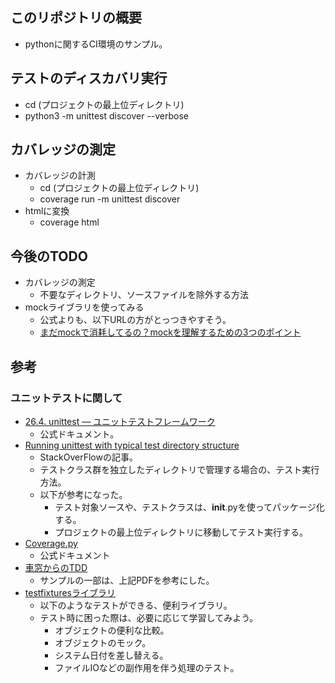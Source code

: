 ## このリポジトリの概要
* pythonに関するCI環境のサンプル。



## テストのディスカバリ実行
* cd (プロジェクトの最上位ディレクトリ)
* python3 -m unittest discover --verbose

## カバレッジの測定
* カバレッジの計測
  * cd (プロジェクトの最上位ディレクトリ)
  * coverage run -m unittest discover
* htmlに変換
  * coverage html

## 今後のTODO
* カバレッジの測定
  * 不要なディレクトリ、ソースファイルを除外する方法
* mockライブラリを使ってみる
  * 公式よりも、以下URLの方がとっつきやすそう。
  * [まだmockで消耗してるの？mockを理解するための3つのポイント](http://note.crohaco.net/2015/python-mock/)

## 参考
### ユニットテストに関して
* [26.4. unittest — ユニットテストフレームワーク](http://docs.python.jp/3/library/unittest.html)
  * 公式ドキュメント。
* [Running unittest with typical test directory structure](http://stackoverflow.com/questions/1896918/running-unittest-with-typical-test-directory-structure)
  * StackOverFlowの記事。
  * テストクラス群を独立したディレクトリで管理する場合の、テスト実行方法。
  * 以下が参考になった。
    * テスト対象ソースや、テストクラスは、__init__.pyを使ってパッケージ化する。
    * プロジェクトの最上位ディレクトリに移動してテスト実行する。
* [Coverage.py](https://coverage.readthedocs.io/en/coverage-4.3.4/index.html)
  * 公式ドキュメント
* [車窓からのTDD](http://objectclub.jp/technicaldoc/testing/stack_tdd.pdf)
  * サンプルの一部は、上記PDFを参考にした。
* [testfixturesライブラリ](https://testfixtures.readthedocs.io/en/latest/)
  * 以下のようなテストができる、便利ライブラリ。
  * テスト時に困った際は、必要に応じて学習してみよう。
    * オブジェクトの便利な比較。
    * オブジェクトのモック。
    * システム日付を差し替える。
    * ファイルIOなどの副作用を伴う処理のテスト。